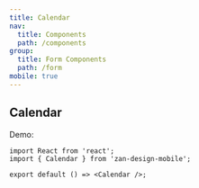 ```yaml
---
title: Calendar
nav:
  title: Components
  path: /components
group:
  title: Form Components
  path: /form
mobile: true
---
```


## Calendar

Demo:

```tsx
import React from 'react';
import { Calendar } from 'zan-design-mobile';

export default () => <Calendar />;
```
